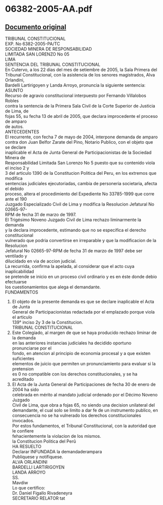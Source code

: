 
06382-2005-AA.pdf
=================
  
[Documento original](https://tc.gob.pe/jurisprudencia/2006/06382-2005-AA.pdf)  
---  
TRIBUNAL CONSTITUCIONAL  
EXP. No 6382-2005-PA/TC  
SOCIEDAD MINERA DE RESPONSABILIDAD  
LIMITADA SAN LORENZO No 05  
LIMA  
SENTENCIA DEL TRIBUNAL CONSTITUCIONAL  
En Cutervo, a los 22 dias del mes de setiembre de 2005, la Sala Primera del  
Tribunal Constitucional, con la asistencia de los senores magistrados, Alva Orlandini,  
Bardelli Lartirigoyen y Landa Arroyo, pronuncia la siguiente sentencia:  
ASUNTO  
Recurso de agravio constitucional interpuesto por Fernando Villalobos Robles  
contra la sentencia de la Primera Sala Civil de la Corte Superior de Justicia de Lima, de  
fojas 55, su fecha 13 de abril de 2005, que declara improcedente el proceso de amparo  
de autos.  
ANTECEDENTES  
El recurrente, con fecha 7 de mayo de 2004, interpone demanda de amparo  
contra don Juan Belfor Zarate del Pino, Notario Publico, con el objeto que se declare  
inaplicable el Acta de Junta General de Participacionistas de la Sociedad Minera de  
Responsabilidad Limitada San Lorenzo No 5 puesto que su contenido viola el inciso 2 y  
3 del articulo 1390 de la Constitucion Politica del Peru, en los extremos que modifica  
sentencias judiciales ejecutoriadas, cambia de personeria societaria, afecta el debido  
proceso, altera el procedimiento del Expediente No 33785-1999 que corre ante el 190  
Juzgado Especializado Civil de Lima y modifica la Resolucion Jefatural No 02665-97-  
RPM de fecha 31 de marzo de 1997.  
El Trigésimo Noveno Juzgado Civil de Lima rechazo liminarmente la demanda  
y la declara improcedente, estimando que no se especifica el derecho constitucional  
vulnerado que podria convertirse en irreparable y que la modificacion de la Resolucion  
Jefatural No 02665-97-RPM de fecha 31 de marzo de 1997 debe ser ventilado y  
dilucidado en via de accion judicial.  
La recurrida, confirma la apelada, al considerar que el acto cuya inaplicabilidad  
se pretende se inicio en un proceso civil ordinario y es en éste donde debio efectuarse  
los cuestionamientos que alega el demandante.  
FUNDAMENTOS  
1. El objeto de la presente demanda es que se declare inaplicable el Acta de Junta  
General de Participacionistas redactada por el emplazado porque viola el articulo  
139° inciso 2y 3 de la Constitucion.  
TRIBUNAL CONSTITUCIONAL  
2. Este Colegiado, al margen de que se haya producido rechazo liminar de la demanda  
en las anteriores instancias judiciales ha decidido oportuno pronunciarse por el  
fondo, en atencion al principio de economia procesal y a que existen suficientes  
elementos de juicio que permiten un pronunciamiento para evaluar si la pretension  
es 0 no compatible con los derechos constitucionales, y se ha acreditado  
3. El Acta de la Junta General de Participaciones de fecha 30 de enero de 2004 ha sido  
celebrada en mérito al mandato judicial ordenado por el Décimo Noveno Juzgado  
Civil de Lima, que obra a fojas 65, no siendo una decision unilateral del  
demandante, el cual solo se limito a dar fe de un instrumento publico, en  
consecuencia no se ha vulnerado los derechos constitucionales invocados.  
Por estos fundamentos, el Tribunal Constitucional, con la autoridad que le confiere  
fehacientemente la violacion de los mismos.  
la Constitucion Politica del Perû  
HA RESUELTO  
Declarar INFUNDADA la demandaderampara  
Publiquese y notifiquese.  
ALVA ORLANDINI  
BARDELLI LARTIRIGOYEN  
LANDA ARROYO  
SS.  
Mavdiw  
Lo que certifico:  
Dr. Daniel Figallo Rivadeneyra  
SECRETARIO RELATOR tat